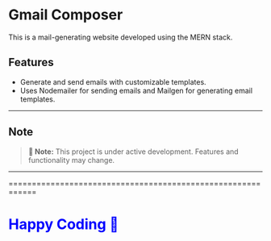 # Gmail Composer

This is a mail-generating website developed using the MERN stack.

## Features

- Generate and send emails with customizable templates.
- Uses Nodemailer for sending emails and Mailgen for generating email templates.

----

## Note

> **🔔 Note:** This project is under active development. Features and functionality may change.

----

============================================================

<h1 style="color:blue;">Happy Coding 🎉</h1>
